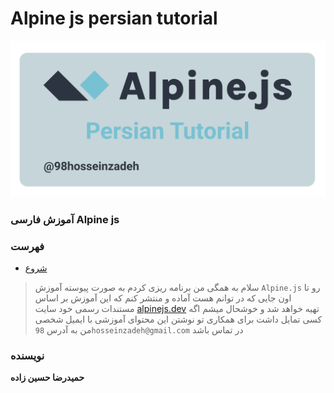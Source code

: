 # Alpine js persian tutorial
![tutorial-picture](./source/images/cover.svg)
### آموزش فارسی Alpine js
### فهرست
- [شروع](./source/lessons/1-start.md)

> سلام به همگی
> من برنامه ریزی کردم به صورت پیوسته آموزش 
> `Alpine.js`
> رو تا اون جایی که در توانم هست آماده و منتشر کنم که این آموزش بر اساس مستندات رسمی خود سایت
> [alpinejs.dev](https://alpinejs.dev/)
> تهیه خواهد شد و خوشحال میشم اگه کسی تمایل داشت برای همکاری تو نوشتن این محتوای آموزشی با ایمیل شخصی من به آدرس
> `98hosseinzadeh@gmail.com`
> در تماس باشد

### نویسنده
**حمیدرضا حسین زاده**